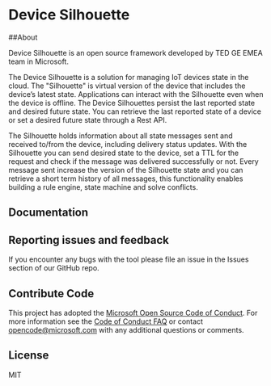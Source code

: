 # Device Silhouette


##About

Device Silhouette is an open source framework developed by TED GE EMEA team in Microsoft.

The Device Silhouette is a solution for managing IoT devices state in the cloud. The "Silhouette" is virtual version of the device that includes the device’s latest state. Applications can interact with the Silhouette even when the device is offline. The Device Silhouettes persist the last reported state and desired future state. You can retrieve the last reported state of a device or set a desired future state through a Rest API.

The Silhouette holds information about all state messages sent and received to/from the device, including delivery status updates. With the Silhouette you can send desired state to the device, set a TTL for the request and check if the message was delivered successfully or not. Every message sent increase the version of the Silhouette state and you can retrieve a short term history of all messages, this functionality enables building a rule engine, state machine and solve conflicts.

## Documentation 


## Reporting issues and feedback

If you encounter any bugs with the tool please file an issue in the Issues section of our GitHub repo.

## Contribute Code

This project has adopted the [Microsoft Open Source Code of Conduct](https://opensource.microsoft.com/codeofconduct/). For more information see the [Code of Conduct FAQ](https://opensource.microsoft.com/codeofconduct/faq/) or contact [opencode@microsoft.com](mailto:opencode@microsoft.com) with any additional questions or comments.


## License

MIT
